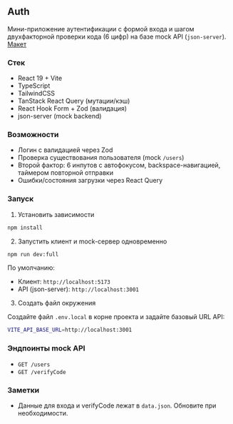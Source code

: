 ## Auth

Мини-приложение аутентификации с формой входа и шагом двухфакторной проверки кода (6 цифр) на базе mock API (`json-server`).
[Макет](https://www.figma.com/design/TUs0yc4YQtkpMhHvawK5iG/Auth?t=adjzCTQaHxTiuJLJ-0)

### Стек

- React 19 + Vite
- TypeScript
- TailwindCSS
- TanStack React Query (мутации/кэш)
- React Hook Form + Zod (валидация)
- json-server (mock backend)

### Возможности

- Логин с валидацией через Zod
- Проверка существования пользователя (mock `/users`)
- Второй фактор: 6 инпутов с автофокусом, backspace-навигацией, таймером повторной отправки
- Ошибки/состояния загрузки через React Query

### Запуск

1. Установить зависимости

```bash
npm install
```

2. Запустить клиент и mock-сервер одновременно

```bash
npm run dev:full
```

По умолчанию:

- Клиент: `http://localhost:5173`
- API (json-server): `http://localhost:3001`

3. Создать файл окружения

Создайте файл `.env.local` в корне проекта и задайте базовый URL API:

```bash
VITE_API_BASE_URL=http://localhost:3001
```

### Эндпоинты mock API

- `GET /users`
- `GET /verifyCode`

### Заметки

- Данные для входа и verifyCode лежат в `data.json`. Обновите при необходимости.
